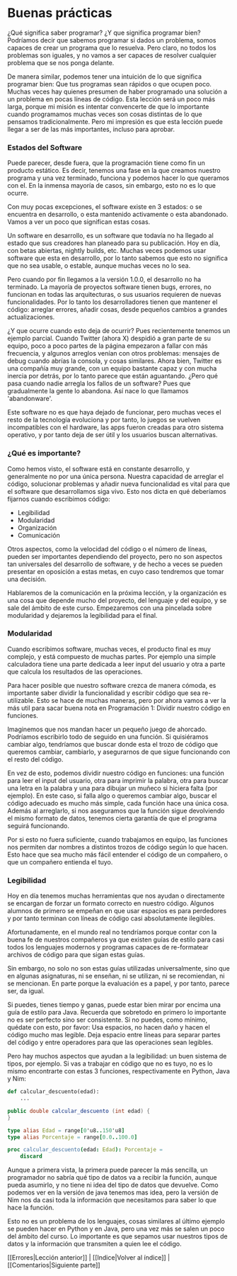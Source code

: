 # Buenas prácticas

¿Qué significa saber programar? ¿Y que significa programar bien?
Podríamos decir que sabemos programar si dados un problema, somos capaces de crear un programa que lo resuelva. Pero claro, no todos los problemas son iguales, y no vamos a ser capaces de resolver cualquier problema que se nos ponga delante.

De manera similar, podemos tener una intuición de lo que significa programar bien: Que tus programas sean rápidos o que ocupen poco. Muchas veces hay quienes presumen de haber programado una solución a un problema en pocas líneas de código. Esta lección será un poco más larga, porque mi misión es intentar convencerte de que lo importante cuando programamos muchas veces son cosas distintas de lo que pensamos tradicionalmente. Pero mi impresión es que esta lección puede llegar a ser de las más importantes, incluso para aprobar.

### Estados del Software

Puede parecer, desde fuera, que la programación tiene como fin un producto estático. Es decir, tenemos una fase en la que creamos nuestro programa y una vez terminado, funciona y podemos hacer lo que queramos con el. En la inmensa mayoría de casos, sin embargo, esto no es lo que ocurre.

Con muy pocas excepciones, el software existe en 3 estados: o se encuentra en desarrollo, o esta mantenido activamente o esta abandonado. Vamos a ver un poco que significan estas cosas.

Un software en desarrollo, es un software que todavía no ha llegado al estado que sus creadores han planeado para su publicación. Hoy en día, con betas abiertas, nightly builds, etc. Muchas veces podemos usar software que esta en desarrollo, por lo tanto sabemos que esto no significa que no sea usable, o estable, aunque muchas veces no lo sea.

Pero cuando por fin llegamos a la versión 1.0.0, el desarrollo no ha terminado. La mayoría de proyectos software tienen bugs, errores, no funcionan en todas las arquitecturas, o sus usuarios requieren de nuevas funcionalidades. Por lo tanto los desarrolladores tienen que mantener el código: arreglar errores, añadir cosas, desde pequeños cambios a grandes actualizaciones.

¿Y que ocurre cuando esto deja de ocurrir? Pues recientemente tenemos un ejemplo parcial. Cuando Twitter (ahora X) despidió a gran parte de su equipo, poco a poco partes de la página empezaron a fallar con más frecuencia, y algunos arreglos venían con otros problemas: mensajes de debug cuando abrías la consola, y cosas similares. Ahora bien, Twitter es una compañía muy grande, con un equipo bastante capaz y con mucha inercia por detrás, por lo tanto parece que están aguantando. ¿Pero qué pasa cuando nadie arregla los fallos de un software? Pues que gradualmente la gente lo abandona. Así nace lo que llamamos 'abandonware'.

Este software no es que haya dejado de funcionar, pero muchas veces el resto de la tecnología evoluciona y por tanto, lo juegos se vuelven incompatibles con el hardware, las apps fueron creadas para otro sistema operativo, y por tanto deja de ser útil y los usuarios buscan alternativas.

### ¿Qué es importante?

Como hemos visto, el software está en constante desarrollo, y generalmente no por una única persona. Nuestra capacidad de arreglar el código, solucionar problemas y añadir nueva funcionalidad es vital para que el software que desarrollamos siga vivo. Esto nos dicta en qué deberíamos fijarnos cuando escribimos código:

- Legibilidad
- Modularidad
- Organización
- Comunicación

Otros aspectos, como la velocidad del código o el número de líneas, pueden ser importantes dependiendo del proyecto, pero no son aspectos tan universales del desarrollo de software, y de hecho a veces se pueden presentar en oposición a estas metas, en cuyo caso tendremos que tomar una decisión.

Hablaremos de la comunicación en la próxima lección, y la organización es una cosa que depende mucho del proyecto, del lenguaje y del equipo, y se sale del ámbito de este curso. Empezaremos con una pincelada sobre modularidad y dejaremos la legibilidad para el final.

### Modularidad
Cuando escribimos software, muchas veces, el producto final es muy complejo, y está compuesto de muchas partes. Por ejemplo una simple calculadora tiene una parte dedicada a leer input del usuario y otra a parte que calcula los resultados de las operaciones.

Para hacer posible que nuestro software crezca de manera cómoda, es importante saber dividir la funcionalidad y escribir código que sea re-utilizable. Esto se hace de muchas maneras, pero por ahora vamos a ver la más util para sacar buena nota en Programación 1: Dividir nuestro código en funciones.

Imaginemos que nos mandan hacer un pequeño juego de ahorcado. Podríamos escribirlo todo de seguido en una función. Si quisiéramos cambiar algo, tendríamos que buscar donde esta el trozo de código que queremos cambiar, cambiarlo, y asegurarnos de que sigue funcionando con el resto del código.

En vez de esto, podemos dividir nuestro código en funciones: una función para leer el input del usuario, otra para imprimir la palabra, otra para buscar una letra en la palabra y una para dibujar un muñeco si hiciera falta (por ejemplo). En este caso, si falla algo o queremos cambiar algo, buscar el código adecuado es mucho más simple, cada función hace una única cosa. Además al arreglarlo, si nos aseguramos que la función sigue devolviendo el mismo formato de datos, tenemos cierta garantía de que el programa seguirá funcionando.

Por si esto no fuera suficiente, cuando trabajamos en equipo, las funciones nos permiten dar nombres a distintos trozos de código según lo que hacen. Esto hace que sea mucho más fácil entender el código de un compañero, o que un compañero entienda el tuyo.

### Legibilidad

Hoy en día tenemos muchas herramientas que nos ayudan o directamente se encargan de forzar un formato correcto en nuestro código. Algunos alumnos de primero se empeñan en que usar espacios es para perdedores y por tanto terminan con líneas de código casi absolutamente ilegibles. 

Afortunadamente, en el mundo real no tendríamos porque contar con la buena fe de nuestros compañeros ya que existen guías de estilo para casi todos los lenguajes modernos y programas capaces de re-formatear archivos de código para que sigan estas guías.

Sin embargo, no solo no son estas guías utilizadas universalmente, sino que en algunas asignaturas, ni se enseñan, ni se utilizan, ni se recomiendan, ni se mencionan. En parte porque la evaluación es a papel, y por tanto, parece ser, da igual.

Si puedes, tienes tiempo y ganas, puede estar bien mirar por encima una guía de estilo para Java. Recuerda que sobretodo en primero lo importante no es ser perfecto sino ser consistente.
Si no puedes, como mínimo, quédate con esto, por favor: Usa espacios, no hacen daño y hacen el código mucho mas legible. Deja espacio entre líneas para separar partes del código y entre operadores para que las operaciones sean legibles.

Pero hay muchos aspectos que ayudan a la legibilidad: un buen sistema de tipos, por ejemplo. Si vas a trabajar en código que no es tuyo, no es lo mismo encontrarte con estas 3 funciones, respectivamente en Python, Java y Nim:

```python
def calcular_descuento(edad):
	...
```
```java
public double calcular_descuento (int edad) {
}
```
```nim
type alias Edad = range[0'u8..150'u8]
type alias Porcentaje = range[0.0..100.0]

proc calcular_descuento(edad: Edad): Porcentaje =
	discard
```

Aunque a primera vista, la primera puede parecer la más sencilla, un programador no sabría qué tipo de datos va a recibir la función, aunque pueda asumirlo, y no tiene ni idea del tipo de datos que devuelve. Como podemos ver en la versión de java tenemos mas idea, pero la versión de Nim nos da casi toda la información que necesitamos para saber lo que hace la función.

Esto no es un problema de los lenguajes, cosas similares al último ejemplo se pueden hacer en Python y en Java, pero una vez más se salen un poco del ámbito del curso. Lo importante es que sepamos usar nuestros tipos de datos y la información que transmiten a quien lee el código.

[[Errores|Lección anterior]] | [[Indice|Volver al índice]] | [[Comentarios|Siguiente parte]]